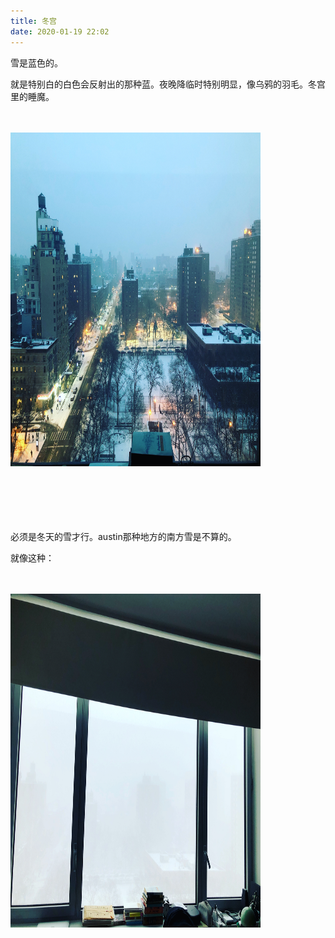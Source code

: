 ```yaml
---
title: 冬宫
date: 2020-01-19 22:02
---
```


雪是蓝色的。

就是特别白的白色会反射出的那种蓝。夜晚降临时特别明显，像乌鸦的羽毛。冬宫里的睡魔。

<br>
<br>

<img style="width:400px;height:534px;" src="/assets/static/blue_snow.png">

<br>
<br>
<br>
<br>
<br>
<br>

必须是冬天的雪才行。austin那种地方的南方雪是不算的。

就像这种：

<br>
<br>

<img style="width:400px;height:534px;" src="/assets/static/snow.png">

<br>

